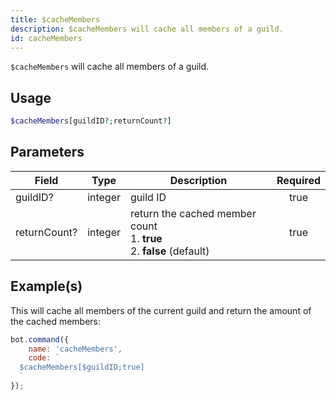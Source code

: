 ```yaml
---
title: $cacheMembers
description: $cacheMembers will cache all members of a guild.
id: cacheMembers
---
```


`$cacheMembers` will cache all members of a guild.

## Usage

```php
$cacheMembers[guildID?;returnCount?]
```

## Parameters

| Field        | Type    | Description                                                                     | Required |
|--------------|---------|---------------------------------------------------------------------------------|:--------:|
| guildID?     | integer | guild ID                                                                        |   true   |
| returnCount? | integer | return the cached member count <br /> 1. **true** <br /> 2. **false** (default) |   true   |

## Example(s)

This will cache all members of the current guild and return the amount of the cached members:

```javascript
bot.command({
    name: 'cacheMembers',
    code: `
  $cacheMembers[$guildID;true]
  `
});
```
